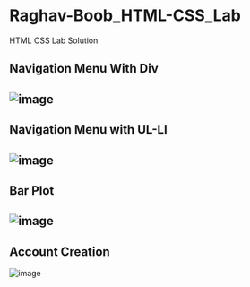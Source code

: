 # Raghav-Boob_HTML-CSS_Lab
HTML CSS Lab Solution 


## Navigation Menu With Div 
![image](https://user-images.githubusercontent.com/76401746/204196669-191c96d5-935e-4082-8c02-505ff3c2b143.png)
---

## Navigation Menu with UL-LI
![image](https://user-images.githubusercontent.com/76401746/204196733-1dafe09c-739c-4b0a-bf80-92ad61b389b5.png)
---

## Bar Plot 
![image](https://user-images.githubusercontent.com/76401746/204196798-01ab4a6a-dd11-48d6-971e-6db3bba413c7.png)
---

## Account Creation 
![image](https://user-images.githubusercontent.com/76401746/204196866-93695c66-2b9f-46fa-b425-a35de36c7494.png)
